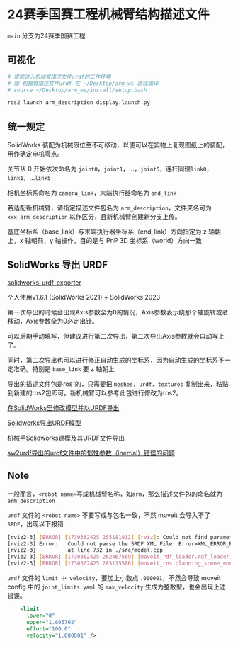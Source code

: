 # 24赛季国赛工程机械臂结构描述文件

`main` 分支为24赛季国赛工程

## 可视化

```bash
# 提前进入机械臂描述文件urdf的工作环境
# 如 机械臂描述文件urdf 在 ~/Desktop/arm_ws 路径编译
# source ~/Desktop/arm_ws/install/setup.bash 

ros2 launch arm_description display.launch.py 
```
## 统一规定

SolidWorks 装配为机械限位至不可移动，以便可以在实物上复现图纸上的装配，用作确定电机零点。

关节从 0 开始依次命名为 `joint0`，`joint1`，...，`joint5`，连杆同理`link0`，`link1`，...`link5`

相机坐标系命名为 `camera_link`，末端执行器命名为 `end_link`

若适配新机械臂，请指定描述文件包名为 `arm_description`，文件夹名可为 `xxx_arm_description` 以作区分，且新机械臂创建新分支上传。

基底坐标系（base_link）与末端执行器坐标系（end_link）方向指定为 z 轴朝上，x 轴朝前，y 轴操作，目的是与 PnP 3D 坐标系（world）方向一致

## SolidWorks 导出 URDF

[solidworks_urdf_exporter](https://github.com/ros/solidworks_urdf_exporter/releases)

个人使用v1.6.1 (SolidWorks 2021) + SolidWorks 2023

第一次导出的时候会出现Axis参数全为0的情况，Axis参数表示绕那个轴旋转或者移动，Axis参数全为0必定出错。

可以后期手动填写，但建议进行第二次导出，第二次导出Axis参数就会自动写上了。

同时，第二次导出也可以进行修正自动生成的坐标系，因为自动生成的坐标系不一定准确。特别是 `base_link` 要 z 轴朝上

导出的描述文件包是ros1的，只需要把 `meshes`，`urdf`，`textures` 复制出来，粘贴到新建的ros2包即可。新机械臂可以参考此包进行修改为ros2。

[在SolidWorks里修改模型并以URDF导出](https://zhuanlan.zhihu.com/p/616711291)

[Solidworks导出URDF模型](https://blog.csdn.net/lixushi/article/details/122471782)

[机械手Solidworks建模及其URDF文件导出](https://blog.csdn.net/joyopirate/article/details/129743734#t2)

[sw2urdf导出的urdf文件中的惯性参数（inertial）错误的问题](https://blog.csdn.net/joyopirate/article/details/131102160)

## Note

一般而言，`<robot name>`写成机械臂名称，如`arm`，那么描述文件包的命名就为 `arm_description`

`urdf` 文件的 `<robot name>` 不要写成与包名一致，不然 moveit 会导入不了 `SRDF`，出现以下报错

```bash
[rviz2-3] [ERROR] [1730362425.255181812] [rviz]: Could not find parameter robot_description_semantic and did not receive robot_description_semantic via std_msgs::msg::String subscription within 10.000000 seconds.
[rviz2-3] Error:   Could not parse the SRDF XML File. Error=XML_ERROR_EMPTY_DOCUMENT ErrorID=13 (0xd) Line number=0
[rviz2-3]          at line 732 in ./src/model.cpp
[rviz2-3] [ERROR] [1730362425.262467569] [moveit_rdf_loader.rdf_loader]: Unable to parse SRDF
[rviz2-3] [ERROR] [1730362425.285115586] [moveit_ros.planning_scene_monitor.planning_scene_monitor]: Robot model not loaded
```

`urdf` 文件的 `limit 中 velocity`，要加上小数点 `.000001`，不然会导致 moveit config 中的 `joint_limits.yaml` 的 `max_velocity` 生成为整数型，也会出现上述错误。

```xml
    <limit
      lower="0"
      upper="1.605702"
      effort="100.0"
      velocity="1.000001" />
```